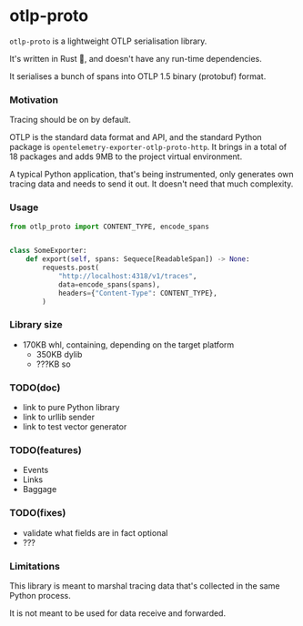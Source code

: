 # otlp-proto

`otlp-proto` is a lightweight OTLP serialisation library.

It's written in Rust 🦀, and doesn't have any run-time dependencies.

It serialises a bunch of spans into OTLP 1.5 binary (protobuf) format.

### Motivation

Tracing should be on by default.

OTLP is the standard data format and API, and the standard Python package is `opentelemetry-exporter-otlp-proto-http`. It brings in a total of 18 packages and adds 9MB to the project virtual environment.

A typical Python application, that's being instrumented, only generates own tracing data and needs to send it out. It doesn't need that much complexity.


### Usage

```py
from otlp_proto import CONTENT_TYPE, encode_spans


class SomeExporter:
    def export(self, spans: Sequece[ReadableSpan]) -> None:
        requests.post(
            "http://localhost:4318/v1/traces",
            data=encode_spans(spans),
            headers={"Content-Type": CONTENT_TYPE},
        )
```

### Library size

- 170KB whl, containing, depending on the target platform
  - 350KB dylib
  - ???KB so

### TODO(doc)

- link to pure Python library
- link to urllib sender
- link to test vector generator

### TODO(features)

- Events
- Links
- Baggage

### TODO(fixes)

- validate what fields are in fact optional
- ???

### Limitations

This library is meant to marshal tracing data that's collected in the same Python process.

It is not meant to be used for data receive and forwarded.
